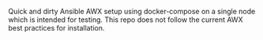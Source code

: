 Quick and dirty Ansible AWX setup using docker-compose on a single node which is intended for testing. This repo does not follow the current AWX best practices for installation.